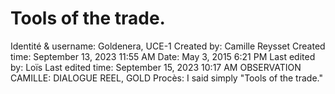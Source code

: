 # Tools of the trade.

Identité & username: Goldenera, UCE-1
Created by: Camille Reysset
Created time: September 13, 2023 11:55 AM
Date: May 3, 2015 6:21 PM
Last edited by: Loïs
Last edited time: September 15, 2023 10:17 AM
OBSERVATION CAMILLE: DIALOGUE REEL, GOLD
Procès:  I said simply "Tools of the trade."